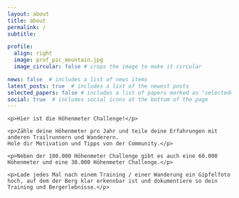 ```yaml
---
layout: about
title: about
permalink: /
subtitle: 

profile:
  align: right
  image: prof_pic_mountain.jpg
  image_circular: false # crops the image to make it circular

news: false  # includes a list of news items
latest_posts: true  # includes a list of the newest posts
selected_papers: false # includes a list of papers marked as "selected={true}"
social: true  # includes social icons at the bottom of the page
---
```


<html>
<head>
  <!--link rel="stylesheet" type="text/css" href="styles.css"-->
  <style>
    body {
      font-family: Arial, sans-serif;
      /*background-color: #f2f2f2;*/
      color: #333;
    }

    .container {
      max-width: 800px;
      margin: 0 auto;
      padding: 20px;
    }

    p {
      font-size: 18px;
      line-height: 1.5;
      margin-bottom: 15px;
    }
  </style>
</head>
<body>
  <div class="container">

    <p>Hier ist die Höhenmeter Challenge!</p>

    <p>Zähle deine Höhenmeter pro Jahr und teile deine Erfahrungen mit anderen Trailrunnern und Wanderern. 
    Hole dir Motivation und Tipps von der Community.</p>

    <p>Neben der 100.000 Höhenmeter Challenge gibt es auch eine 60.000 Höhenmeter und eine 30.000 Höhenmeter Challenge.</p>

    <p>Lade jedes Mal nach einem Training / einer Wanderung ein Gipfelfoto hoch, auf dem der Berg klar erkennbar ist und dokumentiere so dein Training und Bergerlebnisse.</p>
  </div>
</body>
</html>

